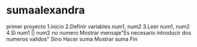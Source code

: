 # sumaalexandra
primer proyecto
1.inicio
2.Definir variables num1, num2
3.Leer num1, num2
4.Si num1 || num2 no numero
Mostrar mensaje"Es necesario introducir dos numeros validos"
Sino
Hacer suma
Mostrar suma
Fin